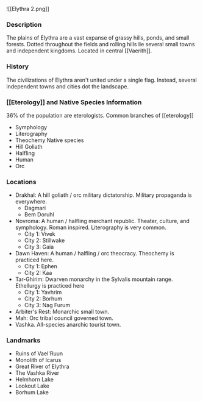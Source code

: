

![[Elythra 2.png]]

### Description
The plains of Elythra are a vast expanse of grassy hills, ponds, and small forests. Dotted throughout the fields and rolling hills lie several small towns and independent kingdoms. Located in central [[Vaerith]].

### History 
The civilizations of Elythra aren't united under a single flag. Instead, several independent towns and cities dot the landscape.

### [[Eterology]] and Native Species Information
36% of the population are eterologists.
Common branches of [[eterology]]
- Symphology
- Literography
- Theochemy
Native species
- Hill Goliath
- Halfling
- Human
- Orc

### Locations
- Drakhal: A hill goliath / orc military dictatorship. Military propaganda is everywhere.
	- Dagmari
	- Bem Doruhl
- Novroma: A human / halfling merchant republic. Theater, culture, and symphology. Roman inspired. Literography is very common.
	- City 1: Vivek
	- City 2: Stillwake
	- City 3: Gaia
- Dawn Haven: A human / halfling / orc theocracy. Theochemy is practiced here.
	- City 1: Ephen
	- City 2: Kaa
- Tar-Ghirim: Dwarven monarchy in the Sylvalis mountain range. Ethellurgy is practiced here
	- City 1: Yavhrim
	- City 2: Borhum
	- City 3: Nag Furum
- Arbiter's Rest: Monarchic small town.
- Mah: Orc tribal council governed town.
- Vashka. All-species anarchic tourist town.

### Landmarks
- Ruins of Vael'Ruun
- Monolith of Icarus
- Great River of Elythra
- The Vashka River
- Helmhorn Lake
- Lookout Lake
- Borhum Lake
